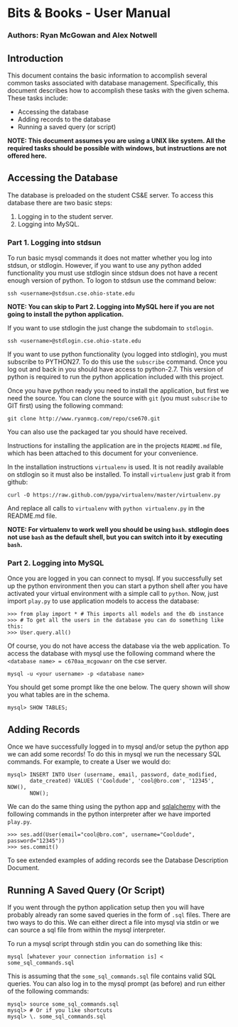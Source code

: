 # Bits & Books - User Manual
### Authors: Ryan McGowan and Alex Notwell

## Introduction

This document contains the basic information to accomplish several common tasks
associated with database management. Specifically, this document describes how
to accomplish these tasks with the given schema. These tasks include:

* Accessing the database
* Adding records to the database
* Running a saved query (or script)

**NOTE: This document assumes you are using a UNIX like system.  All the
required tasks should be possible with windows, but instructions are not offered
here.**

## Accessing the Database

The database is preloaded on the student CS&amp;E server. To access this database
there are two basic steps:

1.  Logging in to the student server.
2.  Logging into MySQL.

### Part 1. Logging into stdsun

To run basic mysql commands it does not matter whether you log into stdsun, or
stdlogin. However, if you want to use any python added functionality you must
use stdlogin since stdsun does not have a recent enough version of python. To
logon to stdsun use the command below:

    ssh <username>@stdsun.cse.ohio-state.edu 

**NOTE: You can skip to Part 2. Logging into MySQL here if you are not going to
install the python application.**

If you want to use stdlogin the just change the subdomain to `stdlogin`.

    ssh <username>@stdlogin.cse.ohio-state.edu 

If you want to use python functionality (you logged into stdlogin), you must
subscribe to PYTHON27.  To do this use the `subscribe` command. Once you log out
and back in you should have access to python-2.7. This version of python is
required to run the python application included with this project.

Once you have python ready you need to install the application, but first we
need the source. You can clone the source with `git` (you must `subscribe` to
GIT first) using the following command:

    git clone http://www.ryanmcg.com/repo/cse670.git

You can also use the packaged tar you should have received.

Instructions for installing the application are in the projects `README.md` file,
which has been attached to this document for your convenience.

In the installation instructions `virtualenv` is used. It is not readily
available on stdlogin so it must also be installed. To install `virtualenv` just
grab it from github:

    curl -O https://raw.github.com/pypa/virtualenv/master/virtualenv.py

And replace all calls to `virtualenv` with `python virtualenv.py` in the
README.md file.

**NOTE: For virtualenv to work well you should be using `bash`. stdlogin does not
use `bash` as the default shell, but you can switch into it by executing
`bash`.**

### Part 2. Logging into MySQL

Once you are logged in you can connect to mysql.  If you successfully set up the
python environment then you can start a python shell after you have activated
your virtual environment with a simple call to `python`. Now, just import
`play.py` to use application models to access the database:

    >>> from play import * # This imports all models and the db instance
    >>> # To get all the users in the database you can do something like this:
    >>> User.query.all()

Of course, you do not have access the database via the web application. To
access the database with mysql use the following command where the `<database
name> = c670aa_mcgowanr` on the cse server.

    mysql -u <your username> -p <database name>

You should get some prompt like the one below. The query shown will show you
what tables are in the schema.

    mysql> SHOW TABLES;

## Adding Records

Once we have successfully logged in to mysql and/or setup the python app we can
add some records! To do this in mysql we run the necessary SQL commands.  For
example, to create a User we would do:

    mysql> INSERT INTO User (username, email, password, date_modified,
           date_created) VALUES ('Cooldude', 'cool@bro.com', '12345', NOW(),
           NOW();

We can do the same thing using the python app and
[sqlalchemy](http://www.sqlalchemy.org/docs/orm/) with the following commands in
the python interpreter after we have imported `play.py`.

    >>> ses.add(User(email="cool@bro.com", username="Cooldude", password="12345"))
    >>> ses.commit()

To see extended examples of adding records see the Database Description
Document.

## Running A Saved Query (Or Script)

If you went through the python application setup then you will have probably
already ran some saved queries in the form of `.sql` files. There are two ways
to do this. We can either direct a file into mysql via stdin or we can source a
sql file from within the mysql interpreter.

To run a mysql script through stdin you can do something like this:

    mysql [whatever your connection information is] < some_sql_commands.sql 

This is assuming that the `some_sql_commands.sql` file contains valid SQL
queries. You can also log in to the mysql prompt (as before) and run either of
the following commands:

    mysql> source some_sql_commands.sql
    mysql> # Or if you like shortcuts
    mysql> \. some_sql_commands.sql
